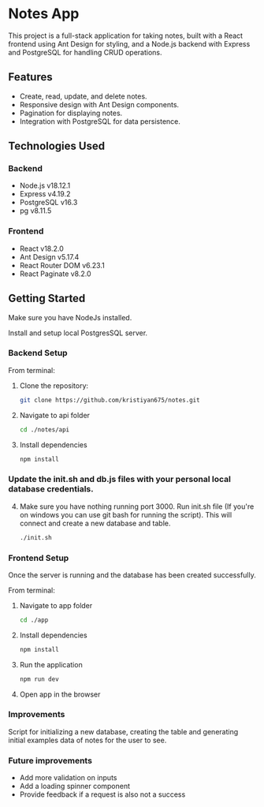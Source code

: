 # Notes App

This project is a full-stack application for taking notes, built with a React frontend using Ant Design for styling, and a Node.js backend with Express and PostgreSQL for handling CRUD operations.

## Features

- Create, read, update, and delete notes.
- Responsive design with Ant Design components.
- Pagination for displaying notes.
- Integration with PostgreSQL for data persistence.

## Technologies Used

### Backend

- Node.js v18.12.1
- Express v4.19.2
- PostgreSQL v16.3
- pg v8.11.5

### Frontend

- React v18.2.0
- Ant Design v5.17.4
- React Router DOM v6.23.1
- React Paginate v8.2.0

## Getting Started

Make sure you have NodeJs installed.

Install and setup local PostgresSQL server.

### Backend Setup

From terminal:

1. Clone the repository:

   ```sh
   git clone https://github.com/kristiyan675/notes.git
   ```

2. Navigate to api folder

   ```sh
   cd ./notes/api

   ```

3. Install dependencies

   ```sh
   npm install

   ```

### Update the init.sh and db.js files with your personal local database credentials.

4.  Make sure you have nothing running port 3000.
    Run init.sh file (If you're on windows you can use git bash for running the script).
    This will connect and create a new database and table.

    ```sh
    ./init.sh
    ```

### Frontend Setup

Once the server is running and the database has been created successfully.

From terminal:

1. Navigate to app folder

   ```sh
   cd ./app

   ```

2. Install dependencies

   ```sh
   npm install

   ```

3. Run the application

   ```sh
   npm run dev

   ```

4. Open app in the browser

### Improvements
Script for initializing a new database,
creating the table and generating initial examples data of notes for the user to see.


### Future improvements
- Add more validation on inputs
- Add a loading spinner component
- Provide feedback if a request is also not a success
